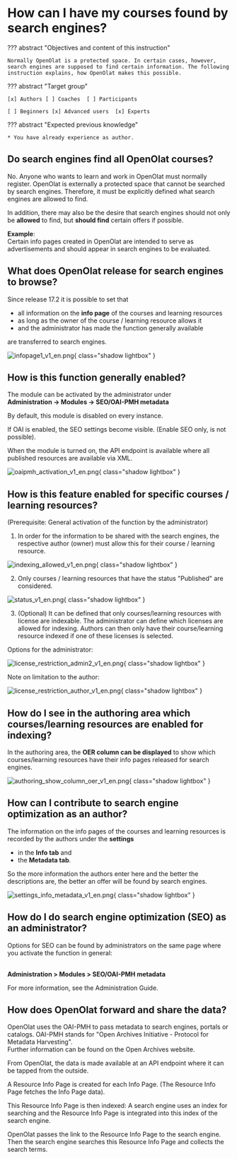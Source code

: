 # How can I have my courses found by search engines?

??? abstract "Objectives and content of this instruction"

    Normally OpenOlat is a protected space. In certain cases, however, search engines are supposed to find certain information. The following instruction explains, how OpenOlat makes this possible.

??? abstract "Target group"

    [x] Authors [ ] Coaches  [ ] Participants

    [ ] Beginners [x] Advanced users  [x] Experts


??? abstract "Expected previous knowledge"

    * You have already experience as author.


## Do search engines find all OpenOlat courses?

No. Anyone who wants to learn and work in OpenOlat must normally register. OpenOlat is externally a protected space that cannot be searched by search engines. Therefore, it must be explicitly defined what search engines are allowed to find.

In addition, there may also be the desire that search engines should not only be <b>allowed</b> to find, but <b>should find</b> certain offers if possible.

<b>Example</b>: <br>Certain info pages created in OpenOlat are intended to serve as advertisements and should appear in search engines to be evaluated.

## What does OpenOlat release for search engines to browse?

Since release 17.2 it is possible to set that

* all information on the <b>info page</b> of the courses and learning resources
* as long as the owner of the course / learning resource allows it
* and the administrator has made the function generally available 

are transferred to search engines.

![infopage1_v1_en.png](assets/infopage1_v1_en.png){ class="shadow lightbox" }

## How is this function generally enabled?

The module can be activated by the administrator under
<br> <b>Administration -> Modules -> SEO/OAI-PMH metadata</b> 

By default, this module is disabled on every instance.

If OAI is enabled, the SEO settings become visible. (Enable SEO only, is not possible).

When the module is turned on, the API endpoint is available where all published resources are available via XML.

![oaipmh_activation_v1_en.png](assets/oaipmh_activation_v1_en.png){ class="shadow lightbox" }


## How is this feature enabled for specific courses / learning resources?

(Prerequisite: General activation of the function by the administrator)

1) In order for the information to be shared with the search engines, the respective author (owner) must allow this for their course / learning resource.

![indexing_allowed_v1_en.png](assets/indexing_allowed_v1_en.png){ class="shadow lightbox" }

2) Only courses / learning resources that have the status "Published" are considered.

![status_v1_en.png](assets/status_v1_en.png){ class="shadow lightbox" }

3) (Optional) It can be defined that only courses/learning resources with license are indexable. The administrator can define which licenses are allowed for indexing. Authors can then only have their course/learning resource indexed if one of these licenses is selected.

Options for the administrator:

![license_restriction_admin2_v1_en.png](assets/license_restriction_admin2_v1_en.png){ class="shadow lightbox" }

Note on limitation to the author:

![license_restriction_author_v1_en.png](assets/license_restriction_author_v1_en.png){ class="shadow lightbox" }


## How do I see in the authoring area which courses/learning resources are enabled for indexing?

In the authoring area, the <b>OER column can be displayed</b> to show which courses/learning resources have their info pages released for search engines.

![authoring_show_column_oer_v1_en.png](assets/authoring_show_column_oer_v1_en.png){ class="shadow lightbox" }


## How can I contribute to search engine optimization as an author?

The information on the info pages of the courses and learning resources is recorded by the authors under the <b>settings</b> 

* in the <b>Info tab</b> and 
* the <b>Metadata tab</b>.

So the more information the authors enter here and the better the descriptions are, the better an offer will be found by search engines.

![settings_info_metadata_v1_en.png](assets/settings_info_metadata_v1_en.png){ class="shadow lightbox" }


## How do I do search engine optimization (SEO) as an administrator?

Options for SEO can be found by administrators on the same page where you activate the function in general:

<br> <b>Administration > Modules > SEO/OAI-PMH metadata</b>

For more information, see the Administration Guide.


## How does OpenOlat forward and share the data?

OpenOlat uses the OAI-PMH to pass metadata to search engines, portals or catalogs. OAI-PMH stands for "Open Archives Initiative - Protocol for Metadata Harvesting".<br> Further information can be found on the Open Archives website.

From OpenOlat, the data is made available at an API endpoint where it can be tapped from the outside.

A Resource Info Page is created for each Info Page. (The Resource Info Page fetches the Info Page data).

This Resource Info Page is then indexed: A search engine uses an index for searching and the Resource Info Page is integrated into this index of the search engine.

OpenOlat passes the link to the Resource Info Page to the search engine. Then the search engine searches this Resource Info Page and collects the search terms.